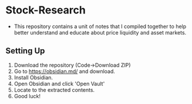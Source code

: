 # Stock-Research
- This repository contains a unit of notes that I compiled together to help better understand and educate about price liquidity and asset markets.


## Setting Up
1. Download the repository (Code->Download ZIP)
2. Go to https://obsidian.md/ and download.
3. Install Obsidian.
4. Open Obsidian and click 'Open Vault'
5. Locate to the extracted contents.
6. Good luck!
